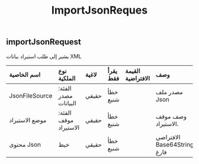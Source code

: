 ﻿---
title: ImportJsonReques
second_title: Aspose.Cells Cloud Documen
type: docs
url: /ar/specification/model/importjsonrequest/
description: "Aspose.Cells مواصفات النموذج السحابي: ImportJsonRequest. تعامل بسهولة مع Excel ومستندات جداول البيانات الأخرى التي تحتوي على ميزات مثل الفتح والتوليد والتحرير والتقسيم والدمج والمقارنة والتحويل"
kwords: Excel، Office، جدول البيانات، Cloud REST API، ImportJsonRequest
weight: 50
---
## **importJsonRequest**

 يشير إلى طلب استيراد بيانات XML

| اسم الخاصية| نوع الملكية| لاغية| يقرأ فقط| القيمة الافتراضية| وصف|
|:- |:- |:- |:- |:- |:- |
| JsonFileSource| الفئة: مصدر البيانات| حقيقي| خطأ شنيع|| مصدر ملف Json|
| موضع الاستيراد| الفئة: موقف الاستيراد| حقيقي| خطأ شنيع|| وصف موقف الاستيراد.|
| محتوى Json| خيط| حقيقي| خطأ شنيع|| الافتراضي Base64String فارغ|

